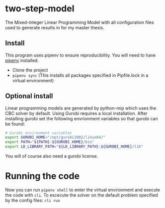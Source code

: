 # two-step-model
The Mixed-integer Linear Programming Model with all configuration files used to generate results in for my master thesis.

## Install
This program uses pipenv to ensure reproducibility. You will need to have [pipenv](https://github.com/pypa/pipenv) installed. 

- Clone the project
- `pipenv sync` (This installs all packages specified in Pipfile.lock in a virtual environment)

## Optional install
Linear programming models are generated by python-mip which uses the CBC solver by default. Using Gurobi requires a local installation. After installing gurobi set the following envrionment variables so that gurobi can be found:

```bash
# Gurobi environment variables
export GUROBI_HOME="/opt/gurobi1002/linux64/"
export PATH="${PATH}:${GUROBI_HOME}/bin"
export LD_LIBRARY_PATH="${LD_LIBRARY_PATH}:${GUROBI_HOME}/lib"
```
You will of course also need a gurobi license.

# Running the code
Now you can run `pipenv shell` to enter the virtual environment and execute the code with `cli`.
To excecute the solver on the default problem specified by the config files: `cli run` 

